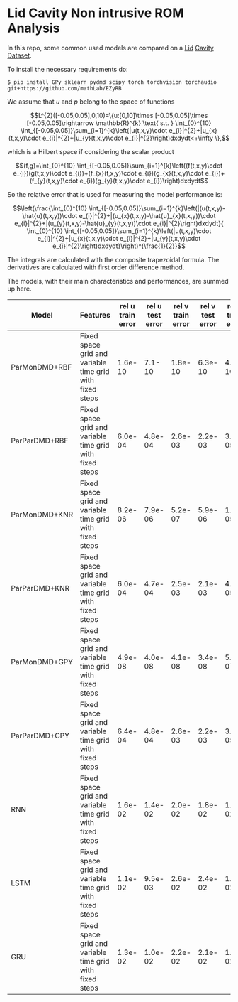 # Lid Cavity Non intrusive ROM Analysis
In this repo, some common used models are compared on a [Lid](https://github.com/guglielmopadula/LidCavity) [Cavity](https://github.com/guglielmopadula/LidCavity) [Dataset](https://github.com/guglielmopadula/LidCavity).

To install the necessary requirements do:

    $ pip install GPy sklearn pydmd scipy torch torchvision torchaudio git+https://github.com/mathLab/EZyRB 


We assume that $u$ and $p$ belong to the space of functions 
```math
L^{2}([-0.05,0.05],0,10)=\{u:[0,10]\times [-0.05,0.05]\times [-0.05,0.05]\rightarrow \mathbb{R}^{k} \text{ s.t. } \int_{0}^{10} \int_{[-0.05,0.05]}\sum_{i=1}^{k}\left(|u(t,x,y)\cdot e_{i}|^{2}+|u_{x}(t,x,y)\cdot e_{i}|^{2}+|u_{y}(t,x,y)\cdot e_{i}|^{2}\right)dxdydt<+\infty \},
```
which is a Hilbert space if considering the scalar product
```math
(f,g)=\int_{0}^{10} \int_{[-0.05,0.05]}\sum_{i=1}^{k}\left((f(t,x,y)\cdot e_{i})(g(t,x,y)\cdot e_{i})+(f_{x}(t,x,y)\cdot e_{i})(g_{x}(t,x,y)\cdot e_{i})+(f_{y}(t,x,y)\cdot e_{i})(g_{y}(t,x,y)\cdot e_{i})\right)dxdydt
```



So the relative error that is used for measuring the model performance is:

```math
\left(\frac{\int_{0}^{10} \int_{[-0.05,0.05]}\sum_{i=1}^{k}\left(|(u(t,x,y)-\hat{u}(t,x,y))\cdot e_{i}|^{2}+|(u_{x}(t,x,y)-\hat{u}_{x}(t,x,y))\cdot e_{i}|^{2}+|(u_{y}(t,x,y)-\hat{u}_{y}(t,x,y))\cdot e_{i}|^{2}\right)dxdydt}{ \int_{0}^{10} \int_{[-0.05,0.05]}\sum_{i=1}^{k}\left(|u(t,x,y)\cdot e_{i}|^{2}+|u_{x}(t,x,y)\cdot e_{i}|^{2}+|u_{y}(t,x,y)\cdot e_{i}|^{2}\right)dxdydt}\right)^{\frac{1}{2}}
```


The integrals are calculated with the composite trapezoidal formula.
The derivatives are calculated with first order difference method.

The models, with their main characteristics and 
performances, are summed up here.


|   Model     |         Features                                       |rel u train error|rel u test error|rel v train error|rel v test error|rel p train error|rel p test error| 
|-------------|--------------------------------------------------------|-----------------|----------------|-----------------|----------------|-----------------|----------------|
|ParMonDMD+RBF|Fixed space grid and variable time grid with fixed steps|1.6e-10          |7.1-10          |1.8e-10          |6.3e-10         |4.4e-10          |2.3e-08         |
|ParParDMD+RBF|Fixed space grid and variable time grid with fixed steps|6.0e-04          |4.8e-04         |2.6e-03          |2.2e-03         |3.6e-05          |3.4e-05         |
|ParMonDMD+KNR|Fixed space grid and variable time grid with fixed steps|8.2e-06          |7.9e-06         |5.2e-07          |5.9e-06         |1.0e-05          |1.2e-05         |
|ParParDMD+KNR|Fixed space grid and variable time grid with fixed steps|6.0e-04          |4.7e-04         |2.5e-03          |2.1e-03         |4.6e-05          |4.6e-05         |
|ParMonDMD+GPY|Fixed space grid and variable time grid with fixed steps|4.9e-08          |4.0e-08         |4.1e-08          |3.4e-08         |5.1e-07          |4.1e-07         |
|ParParDMD+GPY|Fixed space grid and variable time grid with fixed steps|6.4e-04          |4.8e-04         |2.6e-03          |2.2e-03         |3.6e-05          |3.4e-05         |
|RNN          |Fixed space grid and variable time grid with fixed steps|1.6e-02          |1.4e-02         |2.0e-02          |1.8e-02         |1.6e-02          |1.3e-02         |
|LSTM         |Fixed space grid and variable time grid with fixed steps|1.1e-02          |9.5e-03         |2.6e-02          |2.4e-02         |1.5e-02          |1.2e-02         |
|GRU          |Fixed space grid and variable time grid with fixed steps|1.3e-02          |1.0e-02         |2.2e-02          |2.1e-02         |1.1e-02          |7.9e-03         |

